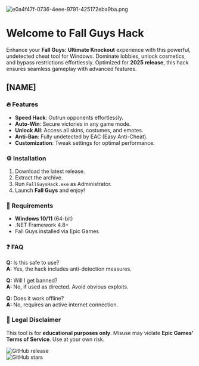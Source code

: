 ![e0a4f47f-0736-4eee-9791-425172eba9ba.png](https://i.postimg.cc/05LM1bYD/e0a4f47f-0736-4eee-9791-425172eba9ba.png)  

# Welcome to Fall Guys Hack  

Enhance your **Fall Guys: Ultimate Knockout** experience with this powerful, undetected cheat tool for Windows. Dominate lobbies, unlock cosmetics, and bypass restrictions effortlessly. Optimized for **2025 release**, this hack ensures seamless gameplay with advanced features.  

## [NAME]  

### 🔥 Features  
- **Speed Hack**: Outrun opponents effortlessly.  
- **Auto-Win**: Secure victories in any game mode.  
- **Unlock All**: Access all skins, costumes, and emotes.  
- **Anti-Ban**: Fully undetected by EAC (Easy Anti-Cheat).  
- **Customization**: Tweak settings for optimal performance.  

### ⚙️ Installation  
1. Download the latest release.  
2. Extract the archive.  
3. Run `FallGuysHack.exe` as Administrator.  
4. Launch **Fall Guys** and enjoy!  

### 📌 Requirements  
- **Windows 10/11** (64-bit)  
- .NET Framework 4.8+  
- Fall Guys installed via Epic Games  

### ❓ FAQ  
**Q:** Is this safe to use?  
**A:** Yes, the hack includes anti-detection measures.  

**Q:** Will I get banned?  
**A:** No, if used as directed. Avoid obvious exploits.  

**Q:** Does it work offline?  
**A:** No, requires an active internet connection.  

### 📜 Legal Disclaimer  
This tool is for **educational purposes only**. Misuse may violate **Epic Games' Terms of Service**. Use at your own risk.  

![GitHub release](https://img.shields.io/github/release/fallguyshack/tool.svg)  
![GitHub stars](https://img.shields.io/github/stars/fallguyshack/tool.svg)